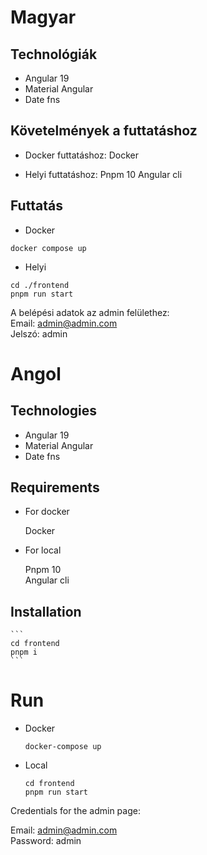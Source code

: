 # Magyar

## Technológiák

- Angular 19
- Material Angular
- Date fns

## Követelmények a futtatáshoz

- Docker futtatáshoz: Docker

- Helyi futtatáshoz:
  Pnpm 10
  Angular cli

## Futtatás

- Docker

```
docker compose up
```

- Helyi

```
cd ./frontend
pnpm run start
```

A belépési adatok az admin felülethez:\
Email: admin@admin.com\
Jelszó: admin

# Angol

## Technologies

- Angular 19
- Material Angular
- Date fns

## Requirements

- For docker

  Docker

- For local

  Pnpm 10\
  Angular cli

## Installation

    ```
    cd frontend
    pnpm i
    ```

# Run

- Docker
  ```
  docker-compose up
  ```
- Local
  ```
  cd frontend
  pnpm run start
  ```

Credentials for the admin page:

Email: admin@admin.com\
Password: admin
